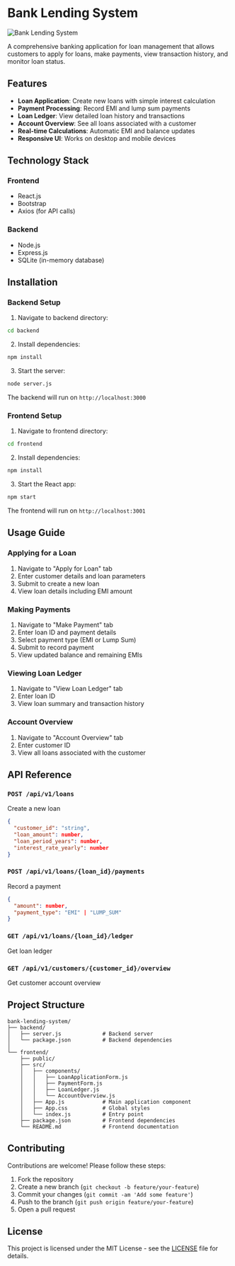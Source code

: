 # Bank Lending System

![Bank Lending System](https://via.placeholder.com/800x400?text=Bank+Lending+System+Screenshot)

A comprehensive banking application for loan management that allows customers to apply for loans, make payments, view transaction history, and monitor loan status.

## Features

- **Loan Application**: Create new loans with simple interest calculation
- **Payment Processing**: Record EMI and lump sum payments
- **Loan Ledger**: View detailed loan history and transactions
- **Account Overview**: See all loans associated with a customer
- **Real-time Calculations**: Automatic EMI and balance updates
- **Responsive UI**: Works on desktop and mobile devices

## Technology Stack

### Frontend
- React.js
- Bootstrap
- Axios (for API calls)

### Backend
- Node.js
- Express.js
- SQLite (in-memory database)

## Installation

### Backend Setup

1. Navigate to backend directory:
```bash
cd backend
```

2. Install dependencies:
```bash
npm install
```

3. Start the server:
```bash
node server.js
```

The backend will run on `http://localhost:3000`

### Frontend Setup

1. Navigate to frontend directory:
```bash
cd frontend
```

2. Install dependencies:
```bash
npm install
```

3. Start the React app:
```bash
npm start
```

The frontend will run on `http://localhost:3001`

## Usage Guide

### Applying for a Loan
1. Navigate to "Apply for Loan" tab
2. Enter customer details and loan parameters
3. Submit to create a new loan
4. View loan details including EMI amount

### Making Payments
1. Navigate to "Make Payment" tab
2. Enter loan ID and payment details
3. Select payment type (EMI or Lump Sum)
4. Submit to record payment
5. View updated balance and remaining EMIs

### Viewing Loan Ledger
1. Navigate to "View Loan Ledger" tab
2. Enter loan ID
3. View loan summary and transaction history

### Account Overview
1. Navigate to "Account Overview" tab
2. Enter customer ID
3. View all loans associated with the customer

## API Reference

### `POST /api/v1/loans`
Create a new loan
```json
{
  "customer_id": "string",
  "loan_amount": number,
  "loan_period_years": number,
  "interest_rate_yearly": number
}
```

### `POST /api/v1/loans/{loan_id}/payments`
Record a payment
```json
{
  "amount": number,
  "payment_type": "EMI" | "LUMP_SUM"
}
```

### `GET /api/v1/loans/{loan_id}/ledger`
Get loan ledger

### `GET /api/v1/customers/{customer_id}/overview`
Get customer account overview

## Project Structure

```
bank-lending-system/
├── backend/
│   ├── server.js             # Backend server
│   └── package.json          # Backend dependencies
│
└── frontend/
    ├── public/
    ├── src/
    │   ├── components/
    │   │   ├── LoanApplicationForm.js
    │   │   ├── PaymentForm.js
    │   │   ├── LoanLedger.js
    │   │   └── AccountOverview.js
    │   ├── App.js            # Main application component
    │   ├── App.css           # Global styles
    │   └── index.js          # Entry point
    ├── package.json          # Frontend dependencies
    └── README.md             # Frontend documentation
```

## Contributing

Contributions are welcome! Please follow these steps:

1. Fork the repository
2. Create a new branch (`git checkout -b feature/your-feature`)
3. Commit your changes (`git commit -am 'Add some feature'`)
4. Push to the branch (`git push origin feature/your-feature`)
5. Open a pull request

## License

This project is licensed under the MIT License - see the [LICENSE](LICENSE) file for details.
